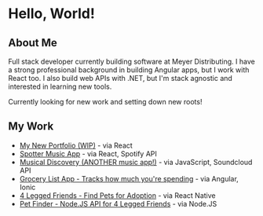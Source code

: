 # Hello, World!

## About Me

Full stack developer currently building software at Meyer Distributing.
I have a strong professional background in building Angular apps, but I work with React too.
I also build web APIs with .NET, but I'm stack agnostic and interested in learning new tools.

Currently looking for new work and setting down new roots!

## My Work
- [My New Portfolio (WIP)](https://github.com/Travisaurus-Rex/ReactPortfolio) - via React
- [Spotter Music App](https://github.com/Travisaurus-Rex/spotter) - via React, Spotify API
- [Musical Discovery (ANOTHER music app!)](https://github.com/Travisaurus-Rex/sound_test) - via JavaScript, Soundcloud API
- [Grocery List App - Tracks how much you're spending](https://github.com/Travisaurus-Rex/grocerycontrol/tree/master/src) - via Angular, Ionic
- [4 Legged Friends - Find Pets for Adoption](https://github.com/Travisaurus-Rex/4lf) - via React Native
- [Pet Finder - Node.JS API for 4 Legged Friends](https://github.com/Travisaurus-Rex/petfinder) - via Node.JS


<!--
**Travisaurus-Rex/Travisaurus-Rex** is a ✨ _special_ ✨ repository because its `README.md` (this file) appears on your GitHub profile.

Here are some ideas to get you started:

- 🔭 I’m currently working on ...
- 🌱 I’m currently learning ...
- 👯 I’m looking to collaborate on ...
- 🤔 I’m looking for help with ...
- 💬 Ask me about ...
- 📫 How to reach me: ...
- 😄 Pronouns: ...
- ⚡ Fun fact: ...
-->
